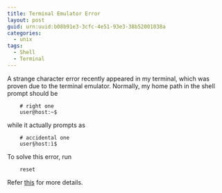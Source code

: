 ```yaml
---
title: Terminal Emulator Error
layout: post
guid: urn:uuid:b08b91e3-3cfc-4e51-93e3-38b52001038a
categories:
  - unix
tags:
  - Shell
  - Terminal
---
```



A strange character error recently appeared in my terminal, which was proven due to the terminal emulator.
Normally, my home path in the shell prompt should be

```
    # right one
    user@host:~$
```

while it actually prompts as

```
    # accidental one
    user§host:ì$
```

To solve this error, run

```
    reset
```

Refer [this](https://superuser.com/questions/712493/what-would-cause-strange-characters-to-appear-in-terminal-%C3%89) for more details.
